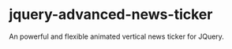 jquery-advanced-news-ticker
===========================

An powerful and flexible animated vertical news ticker for JQuery.
